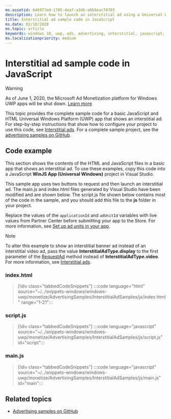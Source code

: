 ```yaml
---
ms.assetid: 646977ed-1705-4ea7-a3db-a6b9aac70703
description: Learn how to launch an interstitial ad using a Universal Windows Platform (UWP) app written in JavaScript and HTML.
title: Interstitial ad sample code in JavaScript
ms.date: 02/18/2020
ms.topic: article
keywords: windows 10, uwp, ads, advertising, interstitial, javascript, sample code
ms.localizationpriority: medium
---
```

# Interstitial ad sample code in JavaScript

>[!WARNING]
> As of June 1, 2020, the Microsoft Ad Monetization platform for Windows UWP apps will be shut down. [Learn more](https://social.msdn.microsoft.com/Forums/windowsapps/en-US/db8d44cb-1381-47f7-94d3-c6ded3fea36f/microsoft-ad-monetization-platform-shutting-down-june-1st?forum=aiamgr)

This topic provides the complete sample code for a basic JavaScript and HTML Universal Windows Platform (UWP) app that shows an interstitial ad. For step-by-step instructions that show how to configure your project to use this code, see [Interstitial ads](interstitial-ads.md). For a complete sample project, see the [advertising samples on GitHub](https://github.com/Microsoft/Windows-universal-samples/tree/master/Samples/Advertising).

## Code example

This section shows the contents of the HTML and JavaScript files in a basic app that shows an interstitial ad. To use these examples, copy this code into a JavaScript **WinJS App (Universal Windows)** project in Visual Studio.

This sample app uses two buttons to request and then launch an interstitial ad. The main.js and index.html files generated by Visual Studio have been modified and are shown below. The script.js file shown below contains most of the code in the sample, and you should add this file to the **js** folder in your project.

Replace the values of the ```applicationId``` and ```adUnitId``` variables with live values from Partner Center before submitting your app to the Store. For more information, see [Set up ad units in your app](set-up-ad-units-in-your-app.md#live-ad-units).

> [!NOTE]
> To alter this example to show an interstitial banner ad instead of an interstitial video ad, pass the value **InterstitialAdType.display** to the first parameter of the [RequestAd](/uwp/api/microsoft.advertising.winrt.ui.interstitialad.requestad) method instead of **InterstitialAdType.video**. For more information, see [Interstitial ads](interstitial-ads.md).

### index.html

> [!div class="tabbedCodeSnippets"]
:::code language="html" source="~/../snippets-windows/windows-uwp/monetize/AdvertisingSamples/InterstitialAdSamples/js/index.html" range="1-21":::

### script.js

> [!div class="tabbedCodeSnippets"]
:::code language="javascript" source="~/../snippets-windows/windows-uwp/monetize/AdvertisingSamples/InterstitialAdSamples/js/script.js" id="script":::

### main.js

> [!div class="tabbedCodeSnippets"]
:::code language="javascript" source="~/../snippets-windows/windows-uwp/monetize/AdvertisingSamples/InterstitialAdSamples/js/main.js" id="main":::

## Related topics

* [Advertising samples on GitHub](https://github.com/Microsoft/Windows-universal-samples/tree/master/Samples/Advertising)

 
